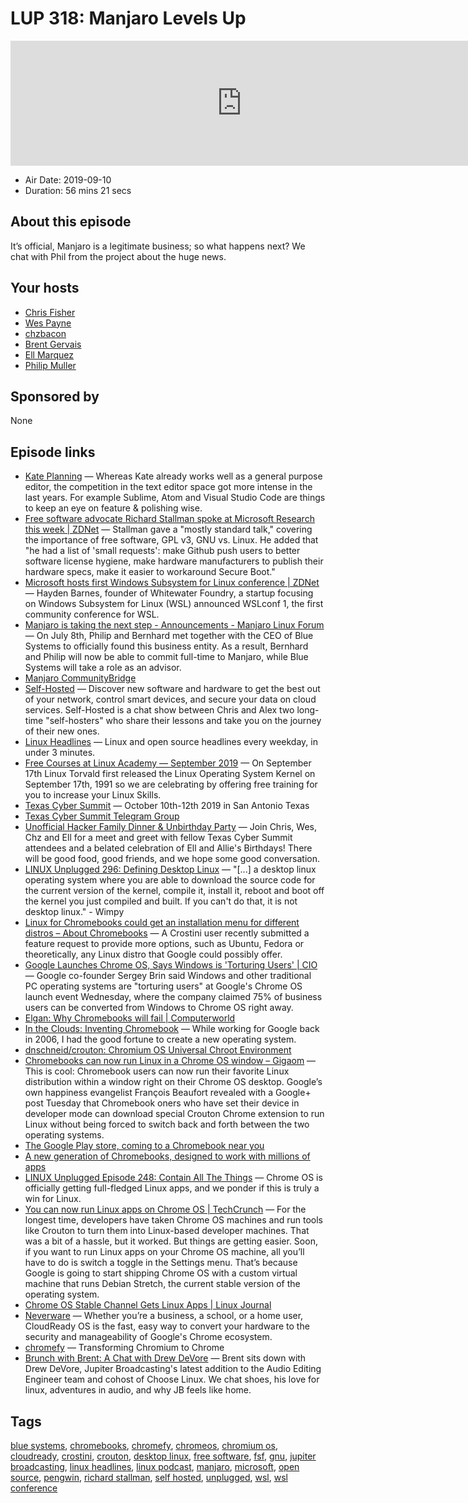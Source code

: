 # LUP 318: Manjaro Levels Up

<iframe src="https://player.fireside.fm/v2/RUkczH-V+pAT34Xka?theme=dark" width="740" height="200" frameborder="0" scrolling="no"></iframe>

* Air Date: 2019-09-10
* Duration: 56 mins 21 secs

## About this episode

It’s official, Manjaro is a legitimate business; so what happens next? We chat with Phil from the project about the huge news.

## Your hosts
* [Chris Fisher](https://linuxunplugged.com/hosts/chrislas)
* [Wes Payne](https://linuxunplugged.com/hosts/wes)
* [chzbacon](https://linuxunplugged.com/hosts/chzbacon)
* [Brent Gervais](https://linuxunplugged.com/guests/brentgervais)
* [Ell Marquez](https://linuxunplugged.com/guests/ell)
* [Philip Muller](https://linuxunplugged.com/guests/philipmuller)

## Sponsored by

None



## Episode links

  * [Kate Planning](https://kate-editor.org/post/2019/2019-09-09-kate-planning/ "Kate Planning") — Whereas Kate already works well as a general purpose editor, the competition in the text editor space got more intense in the last years. For example Sublime, Atom and Visual Studio Code are things to keep an eye on feature & polishing wise.
  * [Free software advocate Richard Stallman spoke at Microsoft Research this week | ZDNet](https://www.zdnet.com/article/free-software-advocate-richard-stallman-spoke-at-microsoft-research-this-week/ "Free software advocate Richard Stallman spoke at Microsoft Research this week | ZDNet") — Stallman gave a "mostly standard talk," covering the importance of free software, GPL v3, GNU vs. Linux. He added that "he had a list of 'small requests': make Github push users to better software license hygiene, make hardware manufacturers to publish their hardware specs, make it easier to workaround Secure Boot."
  * [Microsoft hosts first Windows Subsystem for Linux conference | ZDNet](https://www.zdnet.com/article/microsoft-hosts-first-windows-subsystem-for-linux-conference/ "Microsoft hosts first Windows Subsystem for Linux conference | ZDNet") — Hayden Barnes, founder of Whitewater Foundry, a startup focusing on Windows Subsystem for Linux (WSL) announced WSLconf 1, the first community conference for WSL.
  * [Manjaro is taking the next step - Announcements - Manjaro Linux Forum](https://forum.manjaro.org/t/manjaro-is-taking-the-next-step/102105 "Manjaro is taking the next step - Announcements - Manjaro Linux Forum") — On July 8th, Philip and Bernhard met together with the CEO of Blue Systems to officially found this business entity. As a result, Bernhard and Philip will now be able to commit full-time to Manjaro, while Blue Systems will take a role as an advisor. 
  * [Manjaro CommunityBridge](https://funding.communitybridge.org/projects/f44da17d-70da-45f3-8f9b-0ae733494167 "Manjaro CommunityBridge")
  * [Self-Hosted](https://selfhosted.show/ "Self-Hosted") — Discover new software and hardware to get the best out of your network, control smart devices, and secure your data on cloud services. Self-Hosted is a chat show between Chris and Alex two long-time "self-hosters" who share their lessons and take you on the journey of their new ones.
  * [Linux Headlines](https://linuxheadlines.show/ "Linux Headlines") — Linux and open source headlines every weekday, in under 3 minutes. 
  * [Free Courses at Linux Academy — September 2019](https://linuxacademy.com/blog/uncategorized/free-courses-at-linux-academy-september-2019/ "Free Courses at Linux Academy — September 2019") — On September 17th Linux Torvald first released the Linux Operating System Kernel on September 17th, 1991 so we are celebrating by offering free training for you to increase your Linux Skills. 
  * [Texas Cyber Summit](https://www.texascybersummit.org/ "Texas Cyber Summit") — October 10th-12th 2019 in San Antonio Texas
  * [Texas Cyber Summit Telegram Group](https://t.me/tcs2019 "Texas Cyber Summit Telegram Group")
  * [Unofficial Hacker Family Dinner & Unbirthday Party](https://www.meetup.com/jupiterbroadcasting/events/262984590/ "Unofficial Hacker Family Dinner & Unbirthday Party") — Join Chris, Wes, Chz and Ell for a meet and greet with fellow Texas Cyber Summit attendees and a belated celebration of Ell and Allie's Birthdays! There will be good food, good friends, and we hope some good conversation. 
  * [LINUX Unplugged 296: Defining Desktop Linux](https://linuxunplugged.com/296?t=2234 "LINUX Unplugged 296: Defining Desktop Linux") — "[...] a desktop linux operating system where you are able to download the source code for the current version of the kernel, compile it, install it, reboot and boot off the kernel you just compiled and built. If you can't do that, it is not desktop linux." - Wimpy
  * [Linux for Chromebooks could get an installation menu for different distros – About Chromebooks](https://www.aboutchromebooks.com/news/crostini-linux-for-chromebooks-distro-menu-debian-fedora-ubuntu/ "Linux for Chromebooks could get an installation menu for different distros – About Chromebooks") — A Crostini user recently submitted a feature request to provide more options, such as Ubuntu, Fedora or theoretically, any Linux distro that Google could possibly offer.
  * [Google Launches Chrome OS, Says Windows is 'Torturing Users' | CIO](https://www.cio.com/article/2408216/google-launches-chrome-os--says-windows-is--torturing-users-.html "Google Launches Chrome OS, Says Windows is 'Torturing Users' | CIO") — Google co-founder Sergey Brin said Windows and other traditional PC operating systems are "torturing users" at Google's Chrome OS launch event Wednesday, where the company claimed 75% of business users can be converted from Windows to Chrome OS right away. 
  * [Elgan: Why Chromebooks will fail | Computerworld](https://www.computerworld.com/article/2508026/elgan--why-chromebooks-will-fail.html "Elgan: Why Chromebooks will fail | Computerworld")
  * [In the Clouds: Inventing Chromebook](http://blog.jeff-nelson.com/2012/11/on-inventing-chromebook.html "In the Clouds: Inventing Chromebook") — While working for Google back in 2006, I had the good fortune to create a new operating system. 
  * [dnschneid/crouton: Chromium OS Universal Chroot Environment](https://github.com/dnschneid/crouton "dnschneid/crouton: Chromium OS Universal Chroot Environment")
  * [Chromebooks can now run Linux in a Chrome OS window – Gigaom](https://gigaom.com/2014/12/30/chromebooks-can-now-run-linux-in-a-chrome-os-window/ "Chromebooks can now run Linux in a Chrome OS window – Gigaom") — This is cool: Chromebook users can now run their favorite Linux distribution within a window right on their Chrome OS desktop. Google’s own happiness evangelist François Beaufort revealed with a Google+ post Tuesday that Chromebook oners who have set their device in developer mode can download special Crouton Chrome extension to run Linux without being forced to switch back and forth between the two operating systems. 
  * [The Google Play store, coming to a Chromebook near you](https://blog.google/products/chromebooks/the-google-play-store-coming-to/ "The Google Play store, coming to a Chromebook near you")
  * [A new generation of Chromebooks, designed to work with millions of apps](https://blog.google/products/chromebooks/new-generation-chromebooks-designed-work-millions-apps/ "A new generation of Chromebooks, designed to work with millions of apps")
  * [LINUX Unplugged Episode 248: Contain All The Things](https://linuxunplugged.com/248 "LINUX Unplugged Episode 248: Contain All The Things") — Chrome OS is officially getting full-fledged Linux apps, and we ponder if this is truly a win for Linux. 
  * [You can now run Linux apps on Chrome OS | TechCrunch](https://techcrunch.com/2018/05/08/you-can-now-run-linux-apps-on-chrome-os/ "You can now run Linux apps on Chrome OS | TechCrunch") — For the longest time, developers have taken Chrome OS machines and run tools like Crouton to turn them into Linux-based developer machines. That was a bit of a hassle, but it worked. But things are getting easier. Soon, if you want to run Linux apps on your Chrome OS machine, all you’ll have to do is switch a toggle in the Settings menu. That’s because Google is going to start shipping Chrome OS with a custom virtual machine that runs Debian Stretch, the current stable version of the operating system. 
  * [Chrome OS Stable Channel Gets Linux Apps | Linux Journal](https://www.linuxjournal.com/content/chrome-os-stable-channel-gets-linux-apps "Chrome OS Stable Channel Gets Linux Apps | Linux Journal")
  * [Neverware](https://www.neverware.com/#intro "Neverware") — Whether you’re a business, a school, or a home user, CloudReady OS is the fast, easy way to convert your hardware to the security and manageability of Google's Chrome ecosystem. 
  * [chromefy](https://github.com/imperador/chromefy "chromefy") — Transforming Chromium to Chrome 
  * [Brunch with Brent: A Chat with Drew DeVore](https://extras.show/10 "Brunch with Brent: A Chat with Drew DeVore") — Brent sits down with Drew DeVore, Jupiter Broadcasting's latest addition to the Audio Editing Engineer team and cohost of Choose Linux. We chat shoes, his love for linux, adventures in audio, and why JB feels like home. 



## Tags

[blue systems](https://linuxunplugged.com/tags/blue%20systems), [chromebooks](https://linuxunplugged.com/tags/chromebooks), [chromefy](https://linuxunplugged.com/tags/chromefy), [chromeos](https://linuxunplugged.com/tags/chromeos), [chromium os](https://linuxunplugged.com/tags/chromium%20os), [cloudready](https://linuxunplugged.com/tags/cloudready), [crostini](https://linuxunplugged.com/tags/crostini), [crouton](https://linuxunplugged.com/tags/crouton), [desktop linux](https://linuxunplugged.com/tags/desktop%20linux), [free software](https://linuxunplugged.com/tags/free%20software), [fsf](https://linuxunplugged.com/tags/fsf), [gnu](https://linuxunplugged.com/tags/gnu), [jupiter broadcasting](https://linuxunplugged.com/tags/jupiter%20broadcasting), [linux headlines](https://linuxunplugged.com/tags/linux%20headlines), [linux podcast](https://linuxunplugged.com/tags/linux%20podcast), [manjaro](https://linuxunplugged.com/tags/manjaro), [microsoft](https://linuxunplugged.com/tags/microsoft), [open source](https://linuxunplugged.com/tags/open%20source), [pengwin](https://linuxunplugged.com/tags/pengwin), [richard stallman](https://linuxunplugged.com/tags/richard%20stallman), [self hosted](https://linuxunplugged.com/tags/self%20hosted), [unplugged](https://linuxunplugged.com/tags/unplugged), [wsl](https://linuxunplugged.com/tags/wsl), [wsl conference](https://linuxunplugged.com/tags/wsl%20conference)